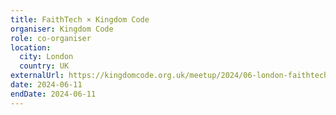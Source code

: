 ```yaml
---
title: FaithTech × Kingdom Code
organiser: Kingdom Code
role: co-organiser
location:
  city: London
  country: UK
externalUrl: https://kingdomcode.org.uk/meetup/2024/06-london-faithtech/
date: 2024-06-11
endDate: 2024-06-11
---
```

